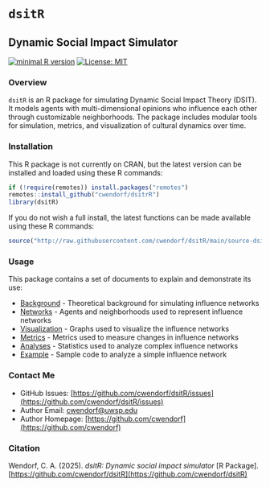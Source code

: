 # `dsitR`

## Dynamic Social Impact Simulator

[![minimal R version](https://img.shields.io/badge/R%3E%3D-3.6.2-6666ff.svg)](https://cran.r-project.org/)
[![License: MIT](https://img.shields.io/badge/License-MIT-blue.svg)](https://opensource.org/licenses/MIT)

### Overview

`dsitR` is an R package for simulating Dynamic Social Impact Theory (DSIT). It models agents with multi-dimensional opinions who influence each other through customizable neighborhoods. The package includes modular tools for simulation, metrics, and visualization of cultural dynamics over time.

### Installation

This R package is not currently on CRAN, but the latest version can be installed and loaded using these R commands:

``` r
if (!require(remotes)) install.packages("remotes")
remotes::install_github("cwendorf/dsitrR")
library(dsitR)
```

If you do not wish a full install, the latest functions can be made available using these R commands:

``` r
source("http://raw.githubusercontent.com/cwendorf/dsitR/main/source-dsitR.R")
```

### Usage

This package contains a set of documents to explain and demonstrate its use:

- [Background](./docs/Background.md) - Theoretical background for simulating influence networks
- [Networks](./docs/Networks.md) - Agents and neighborhoods used to represent influence networks
- [Visualization](./docs/Visualization.md) - Graphs used to visualize the influence networks
- [Metrics](./docs/Metrics.md) - Metrics used to measure changes in influence networks
- [Analyses](./docs/Analyses.md) - Statistics used to analyze complex influence networks
- [Example](./docs/Example.md) - Sample code to analyze a simple influence network

### Contact Me

- GitHub Issues: [https://github.com/cwendorf/dsitR/issues](https://github.com/cwendorf/dsitR/issues) 
- Author Email: [cwendorf@uwsp.edu](mailto:cwendorf@uwsp.edu)
- Author Homepage: [https://github.com/cwendorf](https://github.com/cwendorf)

### Citation

Wendorf, C. A. (2025). *dsitR: Dynamic social impact simulator* [R Package]. [https://github.com/cwendorf/dsitR](https://github.com/cwendorf/dsitR)
